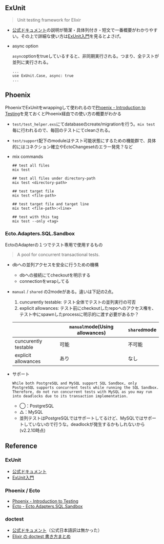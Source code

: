 
## ExUnit
> Unit testing framework for Elixir

- [公式ドキュメント](https://hexdocs.pm/ex_unit/ExUnit.html)の説明が簡潔・具体列付き・短文で一番概要がわかりやすい。その上で詳細な使い方は[ExUnit入門](https://qiita.com/Joe-noh/items/ddd6cf3f38c8f841e90a)を見るとよさげ。

- async option

  `async`optionをtrueしているすると、非同期実行される。つまり、全テストが並列に実行される。
  ```
  ...
  use ExUnit.Case, async: true
  ...
  ```


## Phoenix

PhoenixでExUnitをwrappingして使われるので[Phoenix - Introduction to Testing](https://hexdocs.pm/phoenix/testing.html)を見ておくとPhoenix経由での使い方の概要がわかる
- `test/test_helper.exs`にてdatabaseのcreate/migrationを行う。`mix test`毎に行われるので、毎回のテストにてcleanされる。
- `test/support`配下のmoduleはテスト可能状態にするための機能群で、具体的にはコネクション確立やEctoChangesetのエラー発見？など
- mix commands

  ```terminal
  ## test all files
  mix test

  ## test all files under directory-path
  mix test <directory-path>

  ## test target file
  mix test <file-path>

  ## test target file and target line
  mix test <file-path>:<line>

  ## test with this tag
  mix test --only <tag>
  ```

### Ecto.Adapters.SQL.Sandbox

  EctoのAdapterの１つでテスト専用で使用するもの

  > A pool for concurrent transactional tests.

- dbへの並列アクセスを安全に行うための機構
  - dbへの接続にてcheckoutを明示する
  - connectionをwrapしてる
- `manual` / `shared` の2modeがある。違いは下記の2点。
  1. cuncurently testable: テスト全体でテストの並列実行の可否
  2. explicit allowances: テスト前にcheckoutしたrepoへのアクセス権を、テスト中にspawnしたprocessに明示的に渡す必要があるか？
  
  |   | `manual`mode(Using allowances) | `shared`mode |
  |  ------ | ------ | ------ |
  |  cuncurently testable | 可能 | 不可能 |
  |  explicit allowances | あり | なし |


- サポート
  ```
  While both PostgreSQL and MySQL support SQL Sandbox, only PostgreSQL supports concurrent tests while running the SQL Sandbox. Therefore, do not run concurrent tests with MySQL as you may run into deadlocks due to its transaction implementation.
  ```
  - ◯：PostgreSQL
  - △：MySQL
  - 並列テストはPostgreSQLではサポートしてるけど、MySQLではサポートしていないので行うな。deadlockが発生するかもしれないから(v2.2.10時点)

## Reference
### ExUnit
- [公式ドキュメント](https://hexdocs.pm/ex_unit/ExUnit.html)
- [ExUnit入門](https://qiita.com/Joe-noh/items/ddd6cf3f38c8f841e90a)

### Phoenix / Ecto
- [Phoenix - Introduction to Testing](https://hexdocs.pm/phoenix/testing.html)
- [Ecto - Ecto.Adapters.SQL.Sandbox](https://hexdocs.pm/ecto/Ecto.Adapters.SQL.Sandbox.html)

### doctest
- [公式ドキュメント](https://elixir-lang.org/getting-started/mix-otp/docs-tests-and-with.html)（公式日本語訳は無かった）
- [Elixir の doctest 書き方まとめ](https://qiita.com/ma2ge/items/b6b26335ecc1b2181897)

